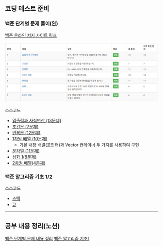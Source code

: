 ## 코딩 테스트 준비

### 백준 단계별 문제 풀이(완)
[백준 온라인 저지 사이트 링크](https://www.acmicpc.net/step)

![스크린샷](Baekjoon/image/BOJ_coding_basic_solved_2.png)

소스코드
 - [입출력과 사칙연산 (13문제)](Baekjoon/coding_basic/iostream_and_arithmetic)
 - [조건문 (7문제)](Baekjoon/coding_basic/conditional_statement)
 - [반복문 (12문제)](Baekjoon/coding_basic/loop_statement)
 - [1차원 배열 (10문제)](Baekjoon/coding_basic/one_dimensional_array)
   - 기본 내장 배열(포인터)과 Vector 컨테이너 두 가지를 사용하여 구현
 - [문자열 (11문제)](Baekjoon/coding_basic/string)
 - [심화 1(8문제)](Baekjoon/coding_basic/deepening_1)
 - [2차원 배열(4문제)](Baekjoon/coding_basic/two_dimensional_array)

### 백준 알고리즘 기초 1/2

소스코드
 - [스택](Baekjoon/stack)
 - [큐](Baekjoon/queue)

- - -
## 공부 내용 정리(노션)  
[백준 단계별 문제 내용 정리](https://eliotjang.notion.site/d1b78c20eb764b689969086c4eb30122?pvs=4)
[백준 알고리즘 기초1](https://eliotjang.notion.site/1-3ff256c3312e4939a397049d8c615720?pvs=4)
